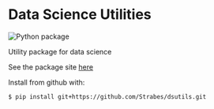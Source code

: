 # Data Science Utilities

![Python package](https://github.com/Strabes/dsutils/workflows/Python%20package/badge.svg?branch=master)

Utility package for data science

See the package site [here](https://dsutils.readthedocs.io/en/latest/)

Install from github with:

```
$ pip install git+https://github.com/Strabes/dsutils.git
```
